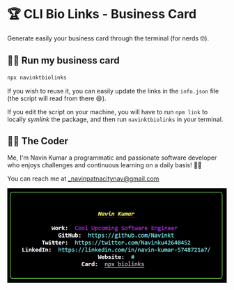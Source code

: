 # 🏆 CLI Bio Links - Business Card

Generate easily your business card through the terminal (for nerds 🤓).

## 👨‍💻 Run my business card

```bash
npx navinktbiolinks
```

If you wish to reuse it, you can easily update the links in the `info.json` file (the script will read from there 😄).

If you edit the script on your machine, you will have to run `npm link` to locally _symlink_ the package, and then run `navinktbiolinks` in your terminal.

## 👨‍🍳 The Coder

Me, I'm Navin Kumar a programmatic and passionate software developer who enjoys challenges and continuous learning on a daily basis! 👨‍🏭

You can reach me at _navinpatnacitynav@gmail.com

![My Business Card npm generator](outputnpx.jpg)


